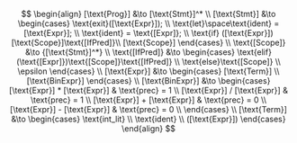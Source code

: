 $$
\begin{align}
[\text{Prog}] &\to [\text{Stmt}]^* \\
[\text{Stmt}] &\to
\begin{cases}
\text{exit}([\text{Expr}]); \\
\text{let}\space\text{ident} = [\text{Expr}]; \\
\text{ident} = \text{[Expr]}; \\
\text{if} ([\text{Expr}])[\text{Scope}]\text{[IfPred]}\\
[\text{Scope}]
\end{cases} \\
\text{[Scope]} &\to {[\text{Stmt}]^*} \\
\text{[IfPred]} &\to
\begin{cases}
\text{elif}(\text{[Expr]})\text{[Scope]}\text{[IfPred]} \\
\text{else}\text{[Scope]} \\
\epsilon
\end{cases} \\
[\text{Expr}] &\to
\begin{cases}
[\text{Term}] \\
[\text{BinExpr}]
\end{cases} \\
[\text{BinExpr}] &\to
\begin{cases}
[\text{Expr}] * [\text{Expr}] & \text{prec} = 1 \\
[\text{Expr}] / [\text{Expr}] & \text{prec} = 1 \\
[\text{Expr}] + [\text{Expr}] & \text{prec} = 0 \\
[\text{Expr}] - [\text{Expr}] & \text{prec} = 0 \\
\end{cases} \\
[\text{Term}] &\to
\begin{cases}
\text{int_lit} \\
\text{ident} \\
([\text{Expr}])
\end{cases}
\end{align}
$$